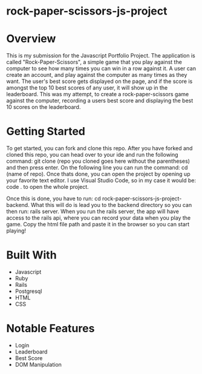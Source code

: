 # rock-paper-scissors-js-project

# Overview

This is my submission for the Javascript Portfolio Project. The application is called "Rock-Paper-Scissors", a simple game that you play against the computer to see how many times you can win in a row against it. A user can create an account, and play against the computer as many times as they want. The user's best score gets displayed on the page, and if the score is amongst the top 10 best scores of any user, it will show up in the leaderboard. This was my attempt, to create a rock-paper-scissors game against the computer, recording a users best score and displaying the best 10 scores on the leaderboard.

# Getting Started

To get started, you can fork and clone this repo. After you have forked and cloned this repo, you can head over to your ide and run the following command: git clone (repo you cloned goes here without the parentheses) and then press enter. On the following line you can run the command: cd (name of repo). Once thats done, you can open the project by opening up your favorite text editor. I use Visual Studio Code, so in my case it would be: code . to open the whole project.

Once this is done, you have to run: cd rock-paper-scissors-js-project-backend. What this will do is lead you to the backend directory so you can then run: rails server. When you run the rails server, the app will have access to the rails api, where you can record your data when you play the game. Copy the html file path and paste it in the browser so you can start playing!


# Built With

* Javascript
* Ruby
* Rails
* Postgresql
* HTML
* CSS


# Notable Features

* Login
* Leaderboard
* Best Score
* DOM Manipulation


